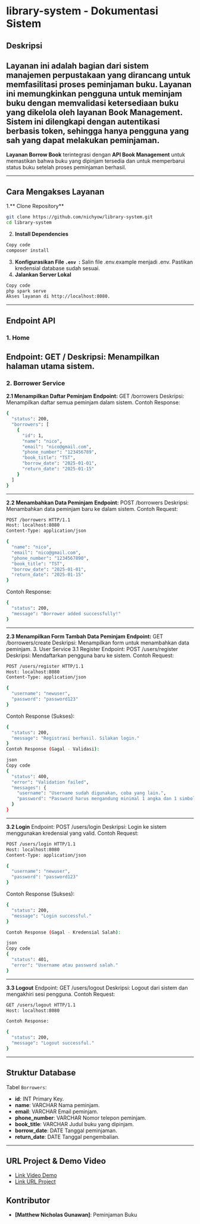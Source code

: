 # **library-system - Dokumentasi Sistem**

## Deskripsi
Layanan ini adalah bagian dari sistem manajemen perpustakaan yang dirancang untuk memfasilitasi proses peminjaman buku. Layanan ini memungkinkan pengguna untuk meminjam buku dengan memvalidasi ketersediaan buku yang dikelola oleh layanan **Book Management**. Sistem ini dilengkapi dengan autentikasi berbasis token, sehingga hanya pengguna yang sah yang dapat melakukan peminjaman.
---
**Layanan Borrow Book** terintegrasi dengan **API Book Management** untuk memastikan bahwa buku yang dipinjam tersedia dan untuk memperbarui status buku setelah proses peminjaman berhasil.

---

## **Cara Mengakses Layanan**

1.** Clone Repository**

```bash
git clone https://github.com/nichyow/library-system.git
cd library-system
```
2. **Install Dependencies**
```bash
Copy code
composer install
```
3. **Konfigurasikan File `.env `:**
Salin file .env.example menjadi .env.
Pastikan kredensial database sudah sesuai.
4. **Jalankan Server Lokal**
```bash
Copy code
php spark serve
Akses layanan di http://localhost:8080.
```
---
## **Endpoint API**
### **1. Home**
**Endpoint:** GET /
**Deskripsi**: Menampilkan halaman utama sistem.
---
### **2. Borrower Service**
**2.1 Menampilkan Daftar Peminjam**
**Endpoint:** GET /borrowers
Deskripsi: Menampilkan daftar semua peminjam dalam sistem.
Contoh Response:
```bash
{
  "status": 200,
  "borrowers": [
    {
      "id": 1,
      "name": "nico",
      "email": "nico@gmail.com",
      "phone_number": "123456789",
      "book_title": "TST",
      "borrow_date": "2025-01-01",
      "return_date": "2025-01-15"
    }
  ]
}
```
---
**2.2 Menambahkan Data Peminjam**
**Endpoint:** POST /borrowers
Deskripsi: Menambahkan data peminjam baru ke dalam sistem.
Contoh Request:
```bash
POST /borrowers HTTP/1.1
Host: localhost:8080
Content-Type: application/json

{
  "name": "nico",
  "email": "nico@gmail.com",
  "phone_number": "1234567890",
  "book_title": "TST",
  "borrow_date": "2025-01-01",
  "return_date": "2025-01-15"
}
```

Contoh Response:
```bash
{
  "status": 200,
  "message": "Borrower added successfully!"
}
```
---
**2.3 Menampilkan Form Tambah Data Peminjam**
**Endpoint:** GET /borrowers/create
Deskripsi: Menampilkan form untuk menambahkan data peminjam.
3. User Service
3.1 Register
Endpoint: POST /users/register
Deskripsi: Mendaftarkan pengguna baru ke sistem.
Contoh Request:

```bash
POST /users/register HTTP/1.1
Host: localhost:8080
Content-Type: application/json

{
  "username": "newuser",
  "password": "password123"
}
```
Contoh Response (Sukses):
```bash
{
  "status": 200,
  "message": "Registrasi berhasil. Silakan login."
}
Contoh Response (Gagal - Validasi):

json
Copy code
{
  "status": 400,
  "error": "Validation failed",
  "messages": {
    "username": "Username sudah digunakan, coba yang lain.",
    "password": "Password harus mengandung minimal 1 angka dan 1 simbol."
  }
}
```
---

**3.2 Login**
Endpoint: POST /users/login
Deskripsi: Login ke sistem menggunakan kredensial yang valid.
Contoh Request:
```bash
POST /users/login HTTP/1.1
Host: localhost:8080
Content-Type: application/json

{
  "username": "newuser",
  "password": "password123"
}
```
Contoh Response (Sukses):
```bash
{
  "status": 200,
  "message": "Login successful."
}
```
```bash
Contoh Response (Gagal - Kredensial Salah):

json
Copy code
{
  "status": 401,
  "error": "Username atau password salah."
}
```
---
**3.3 Logout**
Endpoint: GET /users/logout
Deskripsi: Logout dari sistem dan mengakhiri sesi pengguna.
Contoh Request:
```bash
GET /users/logout HTTP/1.1
Host: localhost:8080
```
```bash
Contoh Response:

{
  "status": 200,
  "message": "Logout successful."
}
```
---
## **Struktur Database**
Tabel `Borrowers`:
- **id**:	INT	Primary Key.
- **name**:	VARCHAR	Nama peminjam.
- **email**:	VARCHAR	Email peminjam.
- **phone_number**:	VARCHAR	Nomor telepon peminjam.
- **book_title**:	VARCHAR	Judul buku yang dipinjam.
- **borrow_date**:	DATE	Tanggal peminjaman.
- **return_date**: 	DATE	Tanggal pengembalian.
---
## **URL Project & Demo Video**
- [Link Video Demo](https://drive.google.com/file/d/1EMw55HsMPsd4ShEblD8Au1vGqzS0BfHB/view?usp=sharing)
- [Link URL Project](https://pink-fly-433748.hostingersite.com)

## **Kontributor**
- **[Matthew Nicholas Gunawan]**: Peminjaman Buku
